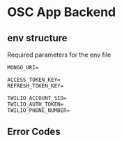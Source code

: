 # OSC App Backend

## env structure

Required parameters for the env file
```
MONGO_URI=

ACCESS_TOKEN_KEY=
REFRESH_TOKEN_KEY=

TWILIO_ACCOUNT_SID=
TWILIO_AUTH_TOKEN=
TWILIO_PHONE_NUMBER=
```

## Error Codes